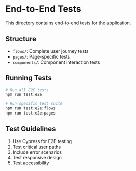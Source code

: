 # End-to-End Tests

This directory contains end-to-end tests for the application.

## Structure

- `flows/`: Complete user journey tests
- `pages/`: Page-specific tests
- `components/`: Component interaction tests

## Running Tests

```bash
# Run all E2E tests
npm run test:e2e

# Run specific test suite
npm run test:e2e:flows
npm run test:e2e:pages
```

## Test Guidelines

1. Use Cypress for E2E testing
2. Test critical user paths
3. Include error scenarios
4. Test responsive design
5. Test accessibility 